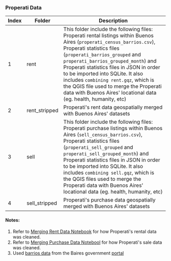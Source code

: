### Properati Data

|Index | Folder | Description |
|----|---------|------------|
| 1| rent | This folder include the following files: Properati rental listings within Buenos Aires (`properati_census_barrios.csv`), Properati statistics files (`properati_barrios_grouped` and `properati_barrios_grouped_month`) and Properati statistics files in JSON in order to be imported into SQLite. It also includes `combining rent.gqz`, which is the QGIS file used to merge the Properati data with Buenos Aires' locational data (eg. health, humanity, etc) |
|2 | rent_stripped | Properati's rent data geospatially merged with Buenos Aires' datasets |
| 3| sell | This folder include the following files: Properati purchase listings within Buenos Aires (`sell_census_barrios.csv`), Properati statistics files (`properati_sell_grouped` and `properati_sell_grouped_month`) and Properati statistics files in JSON in order to be imported into SQLite. It also includes `combining sell.gqz`, which is the QGIS files used to merge the Properati data with Buenos Aires' locational data (eg. health, humanity, etc) |
| 4 | sell_stripped | Properati's purchase data geospatially merged with Buenos Aires' datasets |




#### Notes:

1. Refer to [Merging Rent Data Notebook](../Merging%20Rent%20Data.ipynb) for how Properati's rental data was cleaned.
2. Refer to [Merging Purchase Data Notebool](../Merging%20Purchase%20Data.ipynb) for how Properati's sale data was cleaned.
3. Used [barrios data](../shape%20files/barrios.csv) from the Baires government [portal](https://data.buenosaires.gob.ar/dataset/barrios)




